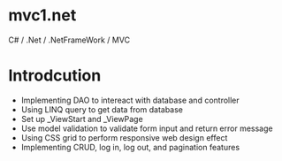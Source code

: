# mvc1.net
C# / .Net / .NetFrameWork / MVC

# Introdcution
* Implementing DAO to intereact with database and controller
* Using LINQ query to get data from database
* Set up _ViewStart and _ViewPage
* Use model validation to validate form input and return error message
* Using CSS grid to perform responsive web design effect
* Implementing CRUD, log in, log out, and pagination features
